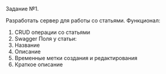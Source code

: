 Задание №1.

Разработать сервер для работы со статьями.
Функционал:
1. CRUD операции со статьями
2. Swagger
   Поля у статьи:
1. Название
2. Описание
3. Временные метки создания и редактирования
4. Краткое описание
